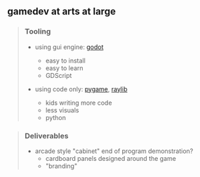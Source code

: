## gamedev at arts at large

>### Tooling
>* using gui engine: [godot](https://godotengine.org/)
>   * easy to install
>   * easy to learn
>   * GDScript
>
>* using code only: [pygame](https://www.pygame.org/news), [raylib](https://www.raylib.com/)
>   * kids writing more code
>   * less visuals
>   * python

>### Deliverables
>* arcade style "cabinet" end of program demonstration?
>   * cardboard panels designed around the game
>   * "branding"
>
>
>

